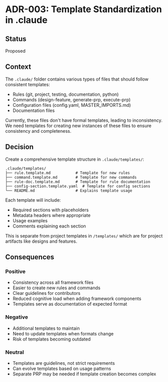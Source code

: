 # ADR-003: Template Standardization in .claude

## Status
Proposed

## Context
The `.claude/` folder contains various types of files that should follow consistent templates:
- Rules (git, project, testing, documentation, python)
- Commands (design-feature, generate-prp, execute-prp)
- Configuration files (config.yaml, MASTER_IMPORTS.md)
- Documentation files

Currently, these files don't have formal templates, leading to inconsistency. We need templates for creating new instances of these files to ensure consistency and completeness.

## Decision
Create a comprehensive template structure in `.claude/templates/`:

```
.claude/templates/
├── rule.template.md           # Template for new rules
├── command.template.md        # Template for new commands  
├── rule-doc.template.md       # Template for rule documentation
├── config-section.template.yaml  # Template for config sections
└── README.md                  # Explains template usage
```

Each template will include:
- Required sections with placeholders
- Metadata headers where appropriate
- Usage examples
- Comments explaining each section

This is separate from project templates in `/templates/` which are for project artifacts like designs and features.

## Consequences

### Positive
- Consistency across all framework files
- Easier to create new rules and commands
- Clear guidelines for contributors
- Reduced cognitive load when adding framework components
- Templates serve as documentation of expected format

### Negative
- Additional templates to maintain
- Need to update templates when formats change
- Risk of templates becoming outdated

### Neutral
- Templates are guidelines, not strict requirements
- Can evolve templates based on usage patterns
- Separate PRP may be needed if template creation becomes complex